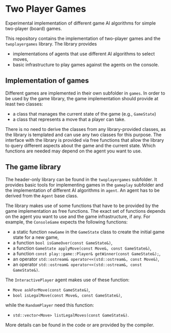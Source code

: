 # Two Player Games

Experimental implementation of different game AI algorithms for simple two-player (board) games.

This repository contains the implementation of two-player games and the `twoplayergames` library.
The library provides

- implementations of agents that use different AI algorithms to select moves,
- basic infrastructure to play games against the agents on the console.

## Implementation of games

Different games are implemented in their own subfolder in `games`. In order to be used by the game library, the game implementation should provide at least two classes:

- a class that manages the current state of the game (e.g., `GameState`)
- a class that represents a move that a player can take.

There is no need to derive the classes from any library-provided classes, as the library is templated and can use any two classes for this purpose. The interface with the library is provided via free functions that allow the library to query different aspects about the game and the current state. Which functions are needed may depend on the agent you want to use.

## The game library

The header-only library can be found in the `twoplayergames` subfolder. It provides basic tools for implementing games in the `gameplay` subfolder and the implementation of different AI algorithms in `agent`. An agent has to be derived from the `Agent` base class.

The library makes use of some functions that have to be provided by the game implementation as free functions. The exact set of functions depends on the agent you want to use and the game infrastructure, if any. For example, the `ConsoleGame` expects the following functions:

- a static function `newGame` in the `GameState` class to create the initial game state for a new game,
- a function `bool isGameOver(const GameState&)`,
- a function `GameState applyMove(const Move&, const GameState&)`,
- a function `const play::game::Player& getWinner(const GameState&);`,
- an operator `std::ostream& operator<<(std::ostream&, const Move&)`,
- an operator `std::ostream& operator<<(std::ostream&, const GameState&)`.

The `InteractivePlayer` agent makes use of these function:

- `Move askForMove(const GameState&)`,
- `bool isLegalMove(const Move&, const GameState&)`,

while the `RandomPlayer` need this function:

- `std::vector<Move> listLegalMoves(const GameState&)`.

More details can be found in the code or are provided by the compiler.
